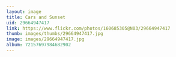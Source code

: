 ```yaml
---
layout: image
title: Cars and Sunset
uid: 29664947417
link: https://www.flickr.com/photos/160685305@N03/29664947417
thumb: images/thumbs/29664947417.jpg
image: images/29664947417.jpg
album: 72157697984682902
---
```


